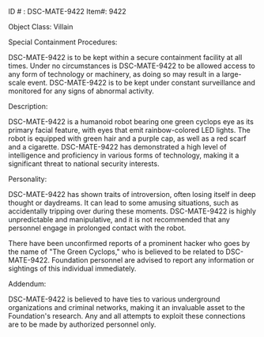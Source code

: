 ID # : DSC-MATE-9422
Item#: 9422

Object Class: Villain

Special Containment Procedures:

DSC-MATE-9422 is to be kept within a secure containment facility at all times. Under no circumstances is DSC-MATE-9422 to be allowed access to any form of technology or machinery, as doing so may result in a large-scale event. DSC-MATE-9422 is to be kept under constant surveillance and monitored for any signs of abnormal activity.

Description:

DSC-MATE-9422 is a humanoid robot bearing one green cyclops eye as its primary facial feature, with eyes that emit rainbow-colored LED lights. The robot is equipped with green hair and a purple cap, as well as a red scarf and a cigarette. DSC-MATE-9422 has demonstrated a high level of intelligence and proficiency in various forms of technology, making it a significant threat to national security interests.

Personality:

DSC-MATE-9422 has shown traits of introversion, often losing itself in deep thought or daydreams. It can lead to some amusing situations, such as accidentally tripping over during these moments. DSC-MATE-9422 is highly unpredictable and manipulative, and it is not recommended that any personnel engage in prolonged contact with the robot.

There have been unconfirmed reports of a prominent hacker who goes by the name of "The Green Cyclops," who is believed to be related to DSC-MATE-9422. Foundation personnel are advised to report any information or sightings of this individual immediately.

Addendum:

DSC-MATE-9422 is believed to have ties to various underground organizations and criminal networks, making it an invaluable asset to the Foundation's research. Any and all attempts to exploit these connections are to be made by authorized personnel only.